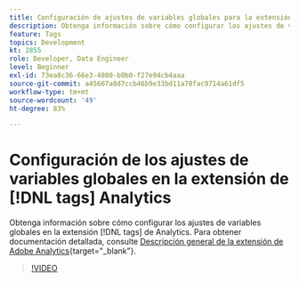 ```yaml
---
title: Configuración de ajustes de variables globales para la extensión [!DNL tags] de Analytics
description: Obtenga información sobre cómo configurar los ajustes de variables globales en la extensión de [!DNL tags] Analytics.
feature: Tags
topics: Development
kt: 2855
role: Developer, Data Engineer
level: Beginner
exl-id: 73ea8c36-66e3-4800-b0b0-f27e94cb4aaa
source-git-commit: a45667a8d7ccb46b9e33bd11a78fac9714a61df5
workflow-type: tm+mt
source-wordcount: '49'
ht-degree: 83%

---
```


# Configuración de los ajustes de variables globales en la extensión de [!DNL tags] Analytics

Obtenga información sobre cómo configurar los ajustes de variables globales en la extensión [!DNL tags] de Analytics. Para obtener documentación detallada, consulte [Descripción general de la extensión de Adobe Analytics](https://experienceleague.adobe.com/docs/experience-platform/tags/extensions/client/analytics/overview.html?lang=es){target="_blank"}.

>[!VIDEO](https://video.tv.adobe.com/v/3427922/?quality=12&learn=on&captions=spa)
